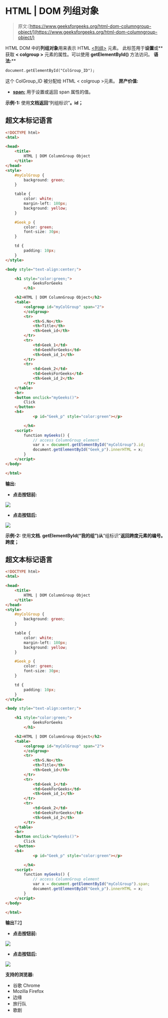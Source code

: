 # HTML | DOM 列组对象

> 原文:[https://www.geeksforgeeks.org/html-dom-columngroup-object/](https://www.geeksforgeeks.org/html-dom-columngroup-object/)

HTML DOM 中的**列组对象**用来表示 HTML [<列组>](https://www.geeksforgeeks.org/html-colgroup-tag/) 元素。
此标签用于**设置**或**获取 **< colgroup >** 元素的属性。可以使用 **getElementById()** 方法访问。
**语法:**** 

```html
document.getElementById("ColGroup_ID");
```

这个 ColGroup_ID 被分配给 HTML < colgroup >元素。
**房产价值:**

*   [**span:**](https://www.geeksforgeeks.org/html-dom-columngroup-span-property/?ref=rp) 用于设置或返回 span 属性的值。

**示例-1:** 使用**文档返回**“列组标识”**。id；**

## 超文本标记语言

```html
<!DOCTYPE html>
<html>

<head>
    <title>
        HTML | DOM ColumnGroup Object
    </title>
</head>
<style>
    #myColGroup {
        background: green;
    }

    table {
        color: white;
        margin-left: 180px;
        background: yellow;
    }

    #Geek_p {
        color: green;
        font-size: 30px;
    }

    td {
        padding: 10px;
    }
</style>

<body style="text-align:center;">

    <h1 style="color:green;"> 
            GeeksForGeeks 
        </h1>

    <h2>HTML | DOM ColumnGroup Object</h2>
    <table>
        <colgroup id="myColGroup" span="2">
        </colgroup>
        <tr>
            <th>S.No</th>
            <th>Title</th>
            <th>Geek_id</th>
        </tr>
        <tr>
            <td>Geek_1</td>
            <td>GeekForGeeks</td>
            <th>Geek_id_1</th>
        </tr>
        <tr>
            <td>Geek_2</td>
            <td>GeeksForGeeks</td>
            <th>Geek_id_2</th>
        </tr>
    </table>
    <br>
    <button onclick="myGeeks()">
        Click
    </button>
    <h4>
            <p id="Geek_p" style="color:green"></p>

        </h4>
    <script>
        function myGeeks() {
            // access ColumnGroup element
            var x = document.getElementById("myColGroup").id;
            document.getElementById("Geek_p").innerHTML = x;
        }
    </script>
</body>

</html>
```

**输出:**

*   **点击按钮前:**

![](img/bd48749660d51f5399f891f339f4769c.png)

*   **点击按钮后:**

![](img/e68c806f129e9a1d0d9729190004191d.png)

**示例-2:** 使用**文档. getElementById(“我的组”)从**“组标识”**返回跨度元素的编号。跨度；**

## 超文本标记语言

```html
<!DOCTYPE html>
<html>

<head>
    <title>
        HTML | DOM ColumnGroup Object
    </title>
</head>
<style>
    #myColGroup {
        background: green;
    }

    table {
        color: white;
        margin-left: 180px;
        background: yellow;
    }

    #Geek_p {
        color: green;
        font-size: 30px;
    }

    td {
        padding: 10px;
    }
</style>

<body style="text-align:center;">

    <h1 style="color:green;"> 
            GeeksForGeeks 
        </h1>

    <h2>HTML | DOM ColumnGroup Object</h2>
    <table>
        <colgroup id="myColGroup" span="2">
        </colgroup>
        <tr>
            <th>S.No</th>
            <th>Title</th>
            <th>Geek_id</th>
        </tr>
        <tr>
            <td>Geek_1</td>
            <td>GeekForGeeks</td>
            <th>Geek_id_1</th>
        </tr>
        <tr>
            <td>Geek_2</td>
            <td>GeeksForGeeks</td>
            <th>Geek_id_2</th>
        </tr>
    </table>
    <br>
    <button onclick="myGeeks()">
        Click
    </button>
    <h4>
            <p id="Geek_p" style="color:green"></p>

        </h4>
    <script>
        function myGeeks() {
            // access ColumnGroup element
            var x = document.getElementById("myColGroup").span;
            document.getElementById("Geek_p").innerHTML = x;
        }
    </script>
</body>

</html>
```

**输出**T2】

*   **点击按钮前:**

![](img/bd48749660d51f5399f891f339f4769c.png)

*   **点击按钮后:**

![](img/a9d6bc99299de4fa46adf91ae851acaf.png)

**支持的浏览器:**

*   谷歌 Chrome
*   Mozilla Firefox
*   边缘
*   旅行队
*   歌剧